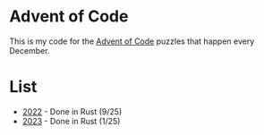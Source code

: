 # Advent of Code

This is my code for the [Advent of Code](https://adventofcode.com/) puzzles that happen every December.

# List
* [2022](AoC2022) - Done in Rust (9/25)
* [2023](AoC2022) - Done in Rust (1/25)
